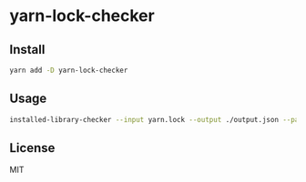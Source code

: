 # yarn-lock-checker

## Install

```bash
yarn add -D yarn-lock-checker
```

## Usage

```bash
installed-library-checker --input yarn.lock --output ./output.json --pattern "[namespace]"
```

## License

MIT
